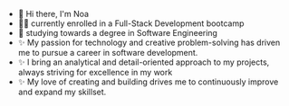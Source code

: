 
- 👋 Hi there, I'm Noa
- 👨‍🎓 currently enrolled in a Full-Stack Development bootcamp
- 🌱 studying towards a degree in Software Engineering
- ✨ My passion for technology and creative problem-solving has driven me to pursue a career in software development.
- ✨ I bring an analytical and detail-oriented approach to my projects, always striving for excellence in my work
- ✨ My love of creating and building drives me to continuously improve and expand my skillset.

<!--
**Nita1001/Nita1001** is a ✨ _special_ ✨ repository because its `README.md` (this file) appears on your GitHub profile.

Here are some ideas to get you started:

- 🔭 I’m currently working on ...
- 🌱 I’m currently learning ...
- 👯 I’m looking to collaborate on ...
- 🤔 I’m looking for help with ...
- 💬 Ask me about ...
- 📫 How to reach me: ...
- 😄 Pronouns: ...
- ⚡ Fun fact: ...
-->
